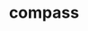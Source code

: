 ---
layout: smileys&emotion
title: compass
emoji: compass
permalink: 🧭.html
image: assets/img/3moji/compass.png
---